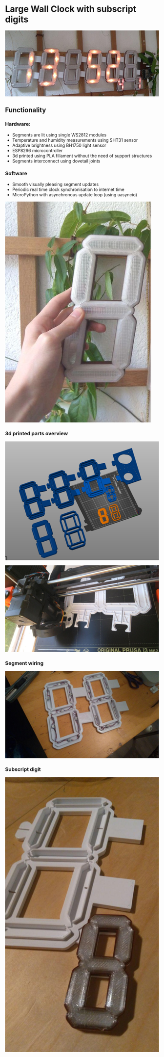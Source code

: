 # Large Wall Clock with subscript digits

![Alt text](pictures/clock_overview.jpg?raw=true "Title")

## Functionality
### Hardware:
- Segments are lit using single WS2812 modules
- Temperature and humidity measurements using SHT31 sensor
- Adaptive brightness using BH1750 light sensor
- ESP8266 microcontroller
- 3d printed using PLA fillament without the need of support structures
- Segments interconnect using dovetail joints


### Software
- Smooth visually pleasing segment updates
- Periodic real time clock synchronisation to internet time
- MicroPython with asynchronous update loop (using uasyncio)

![Alt text](pictures/single_segment.jpg?raw=true "Single segment")

### 3d printed parts overview
![Alt text](pictures/3d_printing_parts_overview.png?raw=true "3d printing parts overview")

![Alt text](pictures/backplane_printing.jpg?raw=true "Title")

### Segment wiring
![Alt text](pictures/backplane_with_leds.jpg?raw=true "Title")

### Subscript digit
![Alt text](pictures/subscript_digit.jpg?raw=true "Title")

